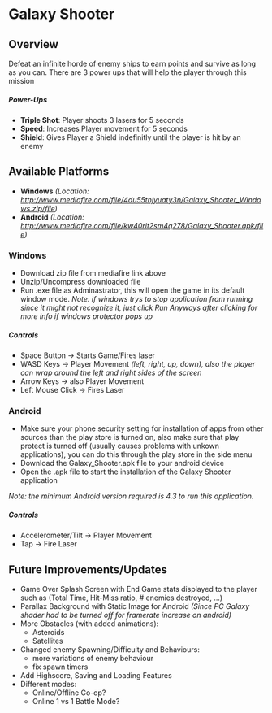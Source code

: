 # Galaxy Shooter

## Overview
Defeat an infinite horde of enemy ships to earn points and survive as long as you can. There are 3 power ups that will help the player through this mission

##### Power-Ups
- **Triple Shot**: Player shoots 3 lasers for 5 seconds
- **Speed**: Increases Player movement for 5 seconds
- **Shield**: Gives Player a Shield indefinitly until the player is hit by an enemy

## Available Platforms
- **Windows** *(Location: http://www.mediafire.com/file/4du55tnjyuaty3n/Galaxy_Shooter_Windows.zip/file)*
- **Android** *(Location: http://www.mediafire.com/file/kw40rit2sm4q278/Galaxy_Shooter.apk/file)*

### Windows
- Download zip file from mediafire link above
- Unzip/Uncompress downloaded file
- Run .exe file as Adminastrator, this will open the game in its default window mode.
*Note: if windows trys to stop application from running since it might not recognize it, just click Run Anyways after clicking for more info if windows protector pops up*

##### Controls
- Space Button -> Starts Game/Fires laser
- WASD Keys -> Player Movement *(left, right, up, down), also the player can wrap around the left and right sides of the screen*
- Arrow Keys -> also Player Movement
- Left Mouse Click -> Fires Laser

### Android
- Make sure your phone security setting for installation of apps from other sources than the play store is turned on, also make sure that play protect is turned off (usually causes problems with unkown applications), you can do this through the play store in the side menu
- Download the Galaxy_Shooter.apk file to your android device 
- Open the .apk file to start the installation of the Galaxy Shooter application

*Note: the minimum Android version required is 4.3 to run this application.*

##### Controls
- Accelerometer/Tilt -> Player Movement
- Tap -> Fire Laser

## Future Improvements/Updates
- Game Over Splash Screen with End Game stats displayed to the player such as (Total Time, Hit-Miss ratio, # enemies destroyed, ...)
- Parallax Background with Static Image for Android
    *(Since PC Galaxy shader had to be turned off for framerate increase on android)*
- More Obstacles (with added animations):
    - Asteroids
    - Satellites
- Changed enemy Spawning/Difficulty and Behaviours:
    - more variations of enemy behaviour
    - fix spawn timers
- Add Highscore, Saving and Loading Features
- Different modes:
    - Online/Offline Co-op?
    - Online 1 vs 1 Battle Mode?